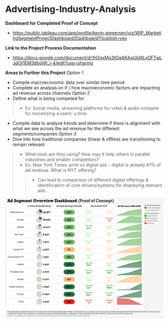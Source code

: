 # Advertising-Industry-Analysis

<b>Dashboard for Completed Proof of Concept</b>
* [https://public.tableau.com/app/profile/kevin.gregersen/viz/WIP_MarketingSegmentProjectDashboard/Dashboard1?publish=yes
](https://public.tableau.com/app/profile/kevin.gregersen/viz/AdIndustrySegmentationProject_WIP/AdOverviewDashboardpoc)

<b>Link to the Project Process Documentation</b>
* https://docs.google.com/document/d/1H2qxMo3tOgAKAgUkt6LyDFTwLJdi3I1EM3dbplW_i-4/edit?usp=sharing

<b>Areas to Further this Project</b>
_Option 1_
* Compile macroeconomic data over similar time period 
* Complete an analysis on if / how macroeconomic factors are impacting ad revenue across channels
_Option 2_
* Define what is being competed for 
>* Ex: Social media, streaming platforms for video & audio compete for monetizing a users’ u time
* Compile data to analyze trends and determine if there is alignment with what we see across the ad revenue for the different segments/companies
_Option 3_
* Dive into how traditional companies (linear & offline) are transitioning to remain relevant 
>* What tools are they using? How may it help others in parallel industries and smaller competitors?
>* Ex: New York Times: print vs digital ads - digital is already 61% of ad revenue. What is NYT offering?
>>* Can lead to comparison of different digital offerings & identification of core drivers/systems for displaying relevant ads.

<p align="left">
  <img src="Ad_Industry_Overview_Dashboard_poc.png" width="800" title="hover text">
</p>
